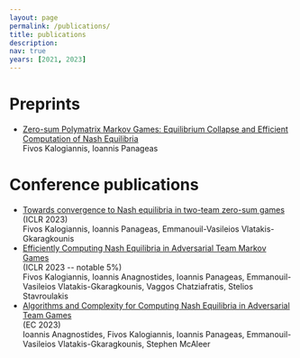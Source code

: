```yaml
---
layout: page
permalink: /publications/
title: publications
description:
nav: true
years: [2021, 2023]
---
```


# Preprints
<ul>
  <li>
    <a href="https://arxiv.org/abs/2305.14329">Zero-sum Polymatrix Markov Games: Equilibrium Collapse and Efficient Computation of Nash Equilibria</a><br>Fivos Kalogiannis, Ioannis Panageas
  </li>
</ul>

# Conference publications
<ul>
  <li>
    <a href="https://arxiv.org/abs/2111.04178">Towards convergence to Nash equilibria in two-team zero-sum games</a><br>(ICLR 2023)<br>Fivos Kalogiannis, Ioannis Panageas, Emmanouil-Vasileios Vlatakis-Gkaragkounis
  </li>
  <li>
    <a href="https://arxiv.org/abs/2111.04178">Efficiently Computing Nash Equilibria in Adversarial Team Markov Games</a><br>(ICLR 2023 -- notable 5%)<br>Fivos Kalogiannis, Ioannis Anagnostides, Ioannis Panageas, Emmanouil-Vasileios Vlatakis-Gkaragkounis, Vaggos Chatziafratis, Stelios Stavroulakis
  </li>
  <li>
    <a href="https://arxiv.org/abs/2301.02129">Algorithms and Complexity for Computing Nash Equilibria in Adversarial Team Games</a><br>(EC 2023)<br>Ioannis Anagnostides, Fivos Kalogiannis, Ioannis Panageas, Emmanouil-Vasileios Vlatakis-Gkaragkounis, Stephen McAleer
  </li>
</ul>

